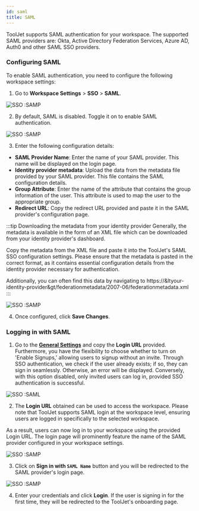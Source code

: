 ```yaml
---
id: saml
title: SAML
---
```


ToolJet supports SAML authentication for your workspace. The supported SAML providers are: Okta, Active Directory Federation Services, Azure AD, Auth0 and other SAML SSO providers.

### Configuring SAML

To enable SAML authentication, you need to configure the following workspace settings:

1. Go to **Workspace Settings** > **SSO** > **SAML**.

  <div style={{textAlign: 'center'}}>

  <img className="screenshot-full" src="/img/sso/saml/workspaceset.png" alt="SSO :SAMP" />

  </div>

2. By default, SAML is disabled. Toggle it on to enable SAML authentication.

  <div style={{textAlign: 'center'}}>

  <img className="screenshot-full" src="/img/sso/saml/enable.png" alt="SSO :SAMP" />

  </div>

3. Enter the following configuration details:

  - **SAML Provider Name**: Enter the name of your SAML provider. This name will be displayed on the login page.
  - **Identity provider metadata**: Upload the data from the metadata file provided by your SAML provider. This file contains the SAML configuration details.
  - **Group Attribute**: Enter the name of the attribute that contains the group information of the user. This attribute is used to map the user to the appropriate group.
  - **Redirect URL**: Copy the redirect URL provided and paste it in the SAML provider's configuration page.

  :::tip Downloading the metadata from your identity provider
  Generally, the metadata is available in the form of an XML file which can be downloaded from your identity provider's dashboard.

  Copy the metadata from the XML file and paste it into the ToolJet's SAML SSO configuration settings. Please ensure that the metadata is pasted in the correct format, as it contains essential configuration details from the identity provider necessary for authentication.

  Additionally, you can often find this data by navigating to https://&ltyour-identity-provider&gt/federationmetadata/2007-06/federationmetadata.xml
  :::

  <div style={{textAlign: 'center'}}>

  <img className="screenshot-full" src="/img/sso/saml/config.png" alt="SSO :SAMP" />

  </div>

4. Once configured, click **Save Changes**.

### Logging in with SAML

1. Go to the **[General Settings](/docs/user-authentication/general-settings)** and copy the **Login URL** provided. Furthermore, you have the flexibility to choose whether to turn on 'Enable Signups,' allowing users to signup without an invite. Through SSO authentication, we check if the user already exists; if so, they can sign in seamlessly. Otherwise, an error will be displayed. Conversely, with this option disabled, only invited users can log in, provided SSO authentication is successful.
  
  <div style={{textAlign: 'center'}}>

  <img className="screenshot-full" src="/img/sso/saml/url.png" alt="SSO :SAML"/>

  </div>

2. The **Login URL** obtained can be used to access the workspace. Please note that ToolJet supports SAML login at the workspace level, ensuring users are logged in specifically to the selected workspace. 

  As a result, users can now log in to your workspace using the provided Login URL. The login page will prominently feature the name of the SAML provider configured in your workspace settings.

  <div style={{textAlign: 'center'}}>

  <img className="screenshot-full" src="/img/sso/saml/login.png" alt="SSO :SAMP" />

  </div>

3. Click on **Sign in with `SAML Name`** button and you will be redirected to the SAML provider's login page.

  <div style={{textAlign: 'center'}}>

  <img className="screenshot-full" src="/img/sso/saml/auth.png" alt="SSO :SAMP" />

  </div>

4. Enter your credentials and click **Login**. If the user is signing in for the first time, they will be redirected to the ToolJet's onboarding page.